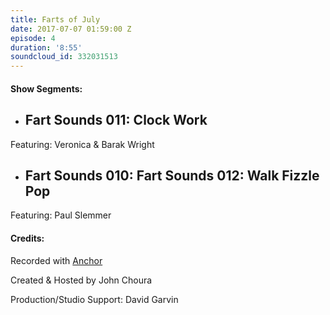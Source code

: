 ```yaml
---
title: Farts of July
date: 2017-07-07 01:59:00 Z
episode: 4
duration: '8:55'
soundcloud_id: 332031513
---
```


#### Show Segments:

- ## Fart Sounds 011: Clock Work
Featuring: Veronica & Barak Wright
- ## Fart Sounds 010: Fart Sounds 012: Walk Fizzle Pop
Featuring: Paul Slemmer

#### Credits:

Recorded with [Anchor](http://anchor.fm)

Created & Hosted by John Choura

Production/Studio Support: David Garvin
